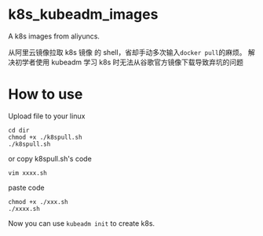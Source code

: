 # k8s_kubeadm_images

A k8s images from aliyuncs.  

从阿里云镜像拉取 k8s 镜像 的 shell，省却手动多次输入```docker pull```的麻烦。
解决初学者使用 kubeadm 学习 k8s 时无法从谷歌官方镜像下载导致弃坑的问题

# How to use 
Upload file to your linux 

```
cd dir
chmod +x ./k8spull.sh 
./k8spull.sh

```

or copy k8spull.sh's code 

```
vim xxxx.sh
```
paste code

```
chmod +x ./xxx.sh 
./xxxx.sh

```

Now you can use `kubeadm init` to create k8s.
